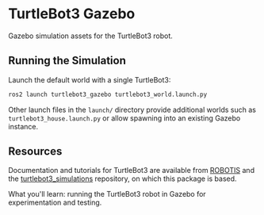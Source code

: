# TurtleBot3 Gazebo

Gazebo simulation assets for the TurtleBot3 robot.

## Running the Simulation
Launch the default world with a single TurtleBot3:
```bash
ros2 launch turtlebot3_gazebo turtlebot3_world.launch.py
```
Other launch files in the `launch/` directory provide additional worlds such as `turtlebot3_house.launch.py` or allow spawning into an existing Gazebo instance.

## Resources
Documentation and tutorials for TurtleBot3 are available from [ROBOTIS](http://turtlebot3.robotis.com/) and the [turtlebot3_simulations](https://github.com/ROBOTIS-GIT/turtlebot3_simulations) repository, on which this package is based.

What you'll learn: running the TurtleBot3 robot in Gazebo for experimentation and testing.
